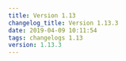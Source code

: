 ```yaml
---
title: Version 1.13
changelog_title: Version 1.13.3
date: 2019-04-09 10:11:54 
tags: changelogs 1.13
version: 1.13.3
---
```

<script src="https://gist.github.com/spinnaker-release/aba784ce73cfe97ec502e12ee0f532f3.js"/>
